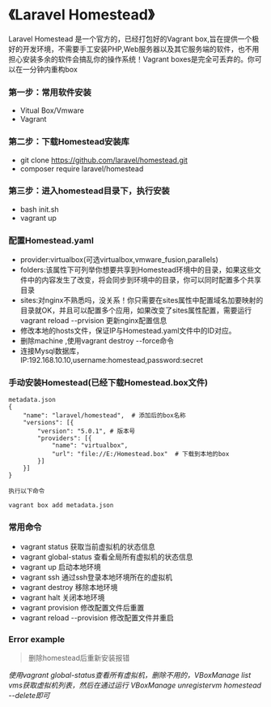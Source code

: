 《Laravel Homestead》
==================================

Laravel Homestead 是一个官方的，已经打包好的Vagrant box,旨在提供一个极好的开发环境，不需要手工安装PHP,Web服务器以及其它服务端的软件，也不用担心安装多余的软件会搞乱你的操作系统！Vagrant boxes是完全可丢弃的。你可以在一分钟内重构box

### 第一步：常用软件安装
* Vitual Box/Vmware
* Vagrant

### 第二步：下载Homestead安装库
* git clone https://github.com/laravel/homestead.git
* composer require laravel/homestead

### 第三步：进入homestead目录下，执行安装
* bash init.sh
* vagrant up

### 配置Homestead.yaml
* provider:virtualbox(可选virtualbox,vmware_fusion,parallels)
* folders:该属性下可列举你想要共享到Homestead环境中的目录，如果这些文件中的内容发生了改变，将会同步到环境中的目录，你可以同时配置多个共享目录
* sites:对nginx不熟悉吗，没关系！你只需要在sites属性中配置域名加要映射的目录就OK，并且可以配置多个应用，如果改变了sites属性配置，需要运行vagrant reload --prvision 更新nginx配置信息
* 修改本地的hosts文件，保证IP与Homestead.yaml文件中的ID对应。
* 删除machine ,使用vagrant destroy --force命令
* 连接Mysql数据库，IP:192.168.10.10,username:homestead,password:secret

### 手动安装Homestead(已经下载Homestead.box文件)
```
metadata.json
{
    "name": "laravel/homestead",  # 添加后的box名称
    "versions": [{
        "version": "5.0.1", # 版本号
        "providers": [{
            "name": "virtualbox",
            "url": "file://E:/Homestead.box"  # 下载到本地的box
        }]
    }]
}

执行以下命令

vagrant box add metadata.json

```

### 常用命令
* vagrant status 获取当前虚拟机的状态信息
* vagrant global-status 查看全局所有虚拟机的状态信息
* vagrant up 启动本地环境
* vagrant ssh 通过ssh登录本地环境所在的虚拟机
* vagrant destroy 移除本地环境
* vagrant halt 关闭本地环境
* vagrant provision 修改配置文件后重置
* vagrant reload --provision 修改配置文件并重启

### Error example
> 删除homestead后重新安装报错

*使用vagrant global-status查看所有虚拟机，删除不用的，VBoxManage list vms获取虚拟机列表，然后在通过运行
VBoxManage unregistervm homestead --delete即可*